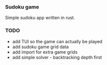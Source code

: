 ### Sudoku game
Simple sudoku app written in rust.


### TODO
- add TUI so the game can actually be played
- add sudoku game grid data
- add import for extra game grids
- add simple solver - backtracking depth first
